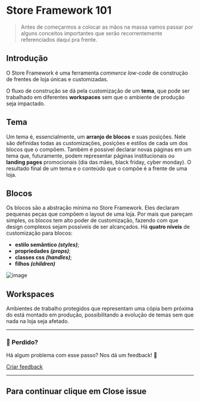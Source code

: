 # Store Framework 101

>Antes de começarmos a colocar as mãos na massa vamos passar por alguns conceitos importantes que serão recorrentemente referenciados daqui pra frente.

## Introdução

O Store Framework é uma ferramenta *commerce low-code* de construção de frentes de loja únicas e customizadas.

O fluxo de construção se dá pela customização de um **tema**, que pode ser trabalhado em diferentes **workspaces** sem que o ambiente de produção seja impactado. 

## Tema 

Um tema é, essencialmente, um **arranjo de blocos** e suas posições. Nele são definidas todas as customizações, posições e estilos de cada um dos blocos que o compõem. Também é possível declarar novas páginas em um tema que, futuramente, podem representar páginas institucionais ou **landing pages** promocionais (dia das mães, black friday, cyber monday). O resultado final de um tema e o conteúdo que o compõe é a frente de uma loja.

## Blocos

Os blocos são a abstração mínima no Store Framework. Eles declaram pequenas peças que compõem o layout de uma loja. Por mais que pareçam simples, os blocos tem alto poder de customização, fazendo com que design complexos sejam possíveis de ser alcançados. Há **quatro níveis** de customização para blocos: 
- **estilo semântico *(styles)***;
- **propriedades *(props)***;
- **classes css *(handles)***;
- **filhos *(children)***  

![image](https://user-images.githubusercontent.com/18701182/68428069-266cca80-018a-11ea-958b-818d392583a8.png)

## Workspaces

Ambientes de trabalho protegidos que representam uma cópia bem próxima do está montado em produção, possibilitando a evolução de temas sem que nada na loja seja afetado. 

---

### :no_entry_sign: Perdido? 

Há algum problema com esse passo? Nos dá um feedback! :pray:

[Criar feedback](https://docs.google.com/forms/d/e/1FAIpQLSeaWrm0Hogm-txm5Ww6mUa68eDuE3WnpFjUSVJ3Wi3dnmCb7A/viewform?usp=pp_url&entry.1784529524=Store+Framework+101) 

----

## Para continuar clique em **Close issue**